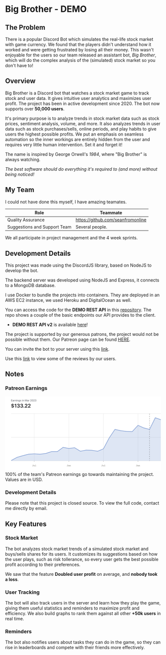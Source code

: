 # Big Brother - DEMO

## The Problem

There is a popular Discord Bot which simulates the real-life stock market with game currency. We found that the players didn't understand how it worked and were getting frustrated by losing all their money. This wasn't enjoyable for the users so our team released an assistant bot, _Big Brother_, which will do the complex analysis of the (simulated) stock market so you don't have to!

## Overview

Big Brother is a Discord bot that watches a stock market game to track stock and user data. It gives intuitive user analytics and maximizes user profit. The project has been in active development since 2020. The bot now supports over **50,000 users**.

It's primary purpose is to analyze trends in stock market data such as stock prices, sentiment analysis, volume, and more. It also analyzes trends in user data such as stock purchases/sells, online periods, and play habits to give users the highest possible profits. We put an emphasis on seamless automation so the inner workings are entirely hidden from the user and requires very little human intervention. Set it and forget it!

The name is inspired by George Orwell's _1984_, where "Big Brother" is always watching.

_The best software should do everything it's required to (and more) without being noticed!_

## My Team

I could not have done this myself, I have amazing teamates.

| Role                         | Teammate                          |
| ---------------------------- | --------------------------------- |
| Quality Assurance            | https://github.com/seanfromonline |
| Suggestions and Support Team | Several people.                   |

We all participate in project management and the 4 week sprints.

## Development Details

This project was made using the DiscordJS library, based on NodeJS to develop the bot.

The backend server was developed using NodeJS and Express, it connects to a MongoDB database.

I use Docker to bundle the projects into containers. They are deployed in an AWS EC2 instance, we used Heroku and DigitalOcean as well.

You can access the code for the **DEMO REST API** in this [repository](https://github.com/Kggupta/BigBrother-Server). The repo shows a couple of the basic endpoints our API provides to the client.
- **DEMO REST API v2** is available [here](https://github.com/Kggupta/BigBrother-Server-v2)!

The project is supported by our generous patrons, the project would not be possible without them. Our Patreon page can be found [HERE](https://www.patreon.com/bigbrotherbot).

You can invite the bot to your server using this [link](https://discord.com/oauth2/authorize?client_id=801210683483619438&permissions=347200&scope=bot).

Use this [link](https://top.gg/bot/801210683483619438) to view some of the reviews by our users.

## Notes

### Patreon Earnings
![patreon earnings graph](PatreonEarnings.png "Historical Patreon Earnings")
100% of the team's Patreon earnings go towards maintaining the project. Values are in USD.

### Development Details

Please note that this project is closed source. To view the full code, contact me directly by email.

## Key Features

### Stock Market

The bot analyzes stock market trends of a simulated stock market and buys/sells shares for its users. It customizes its suggestions based on how the user plays, such as risk tollerance, so every user gets the best possible profit according to their preferences.

We saw that the feature **Doubled user profit** on average, and **nobody took a loss**.

### User Tracking

The bot will also track users in the server and learn how they play the game, giving them useful statistics and reminders to maximize profit and efficiency. We also build graphs to rank them against all other **+50k users** in real time.

### Reminders

The bot also notifies users about tasks they can do in the game, so they can rise in leaderboards and compete with their friends more effectively.
